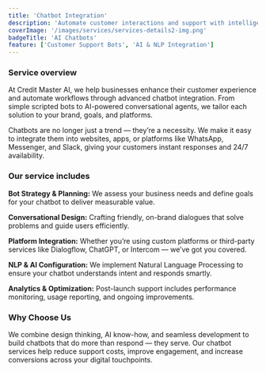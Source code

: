 ```yaml
---
title: 'Chatbot Integration'
description: 'Automate customer interactions and support with intelligent chatbot solutions for your platforms.'
coverImage: '/images/services/services-details2-img.png'
badgeTitle: 'AI Chatbots'
feature: ['Customer Support Bots', 'AI & NLP Integration']
---
```


### Service overview

At Credit Master AI, we help businesses enhance their customer experience and automate workflows through advanced chatbot integration. From simple scripted bots to AI-powered conversational agents, we tailor each solution to your brand, goals, and platforms.

Chatbots are no longer just a trend — they’re a necessity. We make it easy to integrate them into websites, apps, or platforms like WhatsApp, Messenger, and Slack, giving your customers instant responses and 24/7 availability.

### Our service includes

**Bot Strategy & Planning:** We assess your business needs and define goals for your chatbot to deliver measurable value.

**Conversational Design:** Crafting friendly, on-brand dialogues that solve problems and guide users efficiently.

**Platform Integration:** Whether you’re using custom platforms or third-party services like Dialogflow, ChatGPT, or Intercom — we’ve got you covered.

**NLP & AI Configuration:** We implement Natural Language Processing to ensure your chatbot understands intent and responds smartly.

**Analytics & Optimization:** Post-launch support includes performance monitoring, usage reporting, and ongoing improvements.

### Why Choose Us

We combine design thinking, AI know-how, and seamless development to build chatbots that do more than respond — they serve. Our chatbot services help reduce support costs, improve engagement, and increase conversions across your digital touchpoints.
